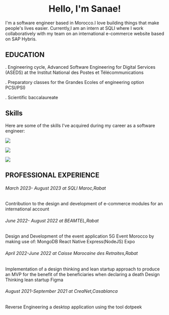 <h1 align="center">Hello, I'm Sanae!</h1>

<p >I'm a software engineer based in Morocco.I love building things that make people's lives easier.
  Currently,I am an intern at SQLI where I work collaboratively with my team on an international e-commerce website based on SAP Hybris.</p>
  
 ## EDUCATION

 . Engineering cycle, Advanced Software Engineering for Digital Services (ASEDS) at the Institut National des Postes et Télécommunications
  
 . Preparatory classes for the Grandes Ecoles of engineering option PCSI/PSI)
 
 . Scientific baccalaureate
 
 
## Skills

<p >
  Here are some of the skills I've acquired during my career as a software engineer:
</p>

<p >
  <img src="https://img.shields.io/badge/Backend-Java%20%7C%20JEE%20%7C%20Spring%20Boot%20%7C%20SAP%20Hybris-orange">
</p>

<p >
  <img src="https://img.shields.io/badge/Frontend-React-blue">
</p>

<p>
  <img src="https://img.shields.io/badge/Full--stack-Node.js-green">
</p>

## PROFESSIONAL EXPERIENCE
<h6>March 2023- August 2023 at SQLI Maroc,Rabat</h6>

<p>Contribution to the design and development of e-commerce modules for an
international account</p>

<h6 >June 2022- August 2022 at BEAMTEL,Rabat</h6>

<p>Design and Development of the event application 5G Event
Morocco by making use of:
MongoDB React Native Express(NodeJS) Expo</p>

<h6>April 2022-June 2022 at Caisse Marocaine des Retraites,Rabat</h6>

<p>Implementation of a design thinking and lean startup approach to produce an
MVP for the benefit of the beneficiaries when declaring a death
Design Thinking lean startup Figma</p>

<h6 >August 2021-September 2021 at CreaNet,Casablanca</h6>

<p> Reverse Engineering a desktop application using the
tool dotpeek</p>






